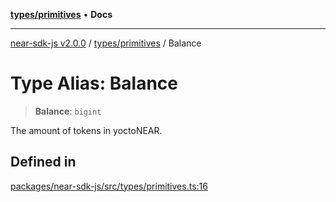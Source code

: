 [**types/primitives**](../README.md) • **Docs**

***

[near-sdk-js v2.0.0](../../../packages.md) / [types/primitives](../README.md) / Balance

# Type Alias: Balance

> **Balance**: `bigint`

The amount of tokens in yoctoNEAR.

## Defined in

[packages/near-sdk-js/src/types/primitives.ts:16](https://github.com/dim-daskalov/near-sdk-js/blob/d666013bbb17e79dbf6b4425d4bac78f40b0804c/packages/near-sdk-js/src/types/primitives.ts#L16)
